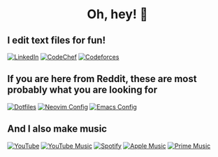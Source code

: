 <h1 align="center">Oh, hey! 👋</h1>

## I edit text files for fun!

[![LinkedIn](https://img.shields.io/badge/LinkedIn-0A66C2?style=for-the-badge&logo=linkedin&logoColor=white)](https://www.linkedin.com/in/madhavan-raja/)
[![CodeChef](https://img.shields.io/badge/CodeChef-5B4638?style=for-the-badge&logo=CodeChef&logoColor=white)](https://www.codechef.com/users/flipped_flop)
[![Codeforces](https://img.shields.io/badge/Codeforces-1F8ACB?style=for-the-badge&logo=codeforces&logoColor=white)](https://codeforces.com/profile/madhavan_raja)

## If you are here from Reddit, these are most probably what you are looking for
[![Dotfiles](https://img.shields.io/badge/Dotfiles-FCC624?style=for-the-badge&logo=linux&logoColor=black)](https://github.com/madhavan-raja/dotfiles)
[![Neovim Config](https://img.shields.io/badge/Neovim%20Config-57A143?style=for-the-badge&logo=neovim&logoColor=white)](https://github.com/madhavan-raja/dotfiles/tree/master/.config/nvim)
[![Emacs Config](https://img.shields.io/badge/Emacs%20Config-7F5AB6?style=for-the-badge&logo=gnuemacs&logoColor=white)](https://github.com/madhavan-raja/emacs-config)

## And I also make music
[![YouTube](https://img.shields.io/badge/YouTube-FF0000?style=for-the-badge&logo=youtube&logoColor=white)](https://www.youtube.com/channel/UCUJpBtAPxeklEVsFopd03Uw)
[![YouTube Music](https://img.shields.io/badge/YouTube_Music-FF0000?style=for-the-badge&logo=youtube-music&logoColor=white)](https://music.youtube.com/channel/UCw2X4qo9A8116sQ85CsdhTg)
[![Spotify](https://img.shields.io/badge/Spotify-1DB954?&style=for-the-badge&logo=spotify&logoColor=white)](https://open.spotify.com/artist/0i3NYGd9w6DaHSXCE0eq2R)
[![Apple Music](https://img.shields.io/badge/Apple%20Music-FA243C?style=for-the-badge&logo=applemusic&logoColor=white)](https://music.apple.com/us/artist/cute-fluffy-kitten/1526052115)
[![Prime Music](https://img.shields.io/badge/Prime%20Music-00A8E1?style=for-the-badge&logo=amazonprime&logoColor=white)](https://www.amazon.com/gp/product/B08F4HLGHF/)
